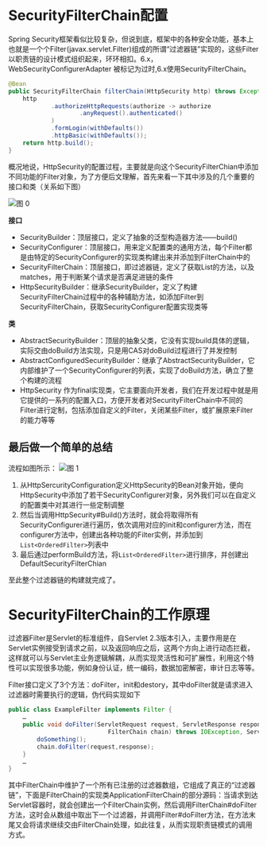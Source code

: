 

# SecurityFilterChain配置

Spring Security框架看似比较复杂，但说到底，框架中的各种安全功能，基本上也就是一个个Filter(javax.servlet.Filter)组成的所谓“过滤器链”实现的，这些Filter以职责链的设计模式组织起来，环环相扣。6.x，WebSecurityConfigurerAdapter 被标记为过时,6.x使用SecurityFilterChain。

```java
@Bean
public SecurityFilterChain filterChain(HttpSecurity http) throws Exception {
    http
            .authorizeHttpRequests(authorize -> authorize
                    .anyRequest().authenticated()
            )
            .formLogin(withDefaults())
            .httpBasic(withDefaults());
    return http.build();
}
```
概况地说，HttpSecurity的配置过程，主要就是向这个SecurityFilterChian中添加不同功能的Filter对象，为了方便后文理解，首先来看一下其中涉及的几个重要的接口和类（关系如下图）

![图 0](../28f6f23b047fd6cde3c1c730d1736bacbdd95a253bf1eeb9bde7607ccc23b796.png)  

**接口**
+ SecurityBuilder：顶层接口，定义了抽象的泛型构造器方法——build()
+ SecurityConfigurer：顶层接口，用来定义配置类的通用方法，每个Filter都是由特定的SecurityConfigurer的实现类构建出来并添加到FilterChain中的
+ SecurityFilterChain：顶层接口，即过滤器链，定义了获取List<Filter>的方法，以及matches，用于判断某个请求是否满足进链的条件
+ HttpSecurityBuilder：继承SecurityBuilder，定义了构建SecurityFilterChain过程中的各种辅助方法，如添加Filter到SecurityFilterChain，获取SecurityConfigurer配置实现类等

**类**
+ AbstractSecurityBuilder：顶层的抽象父类，它没有实现build具体的逻辑，实际交由doBuild方法实现，只是用CAS对doBuild过程进行了并发控制
+ AbstractConfiguredSecurityBuilder：继承了AbstractSecurityBuilder，它内部维护了一个SecurityConfigurer的列表，实现了doBuild方法，确立了整个构建的流程
+ HttpSecurity 作为final实现类，它主要面向开发者，我们在开发过程中就是用它提供的一系列的配置入口，方便开发者对SecurityFilterChain中不同的Filter进行定制，包括添加自定义的Filter，关闭某些Filter，或扩展原来Filter的能力等等

## 最后做一个简单的总结
流程如图所示：
![图 1](../926bcaa6888a40623a8bf01f8fa76957ce5321b5d900685dc8e156b402dd09dd.png)  

1. 从HttpSercurityConfiguration定义HttpSecurity的Bean对象开始，便向HttpSecurity中添加了若干SecurityConfigurer对象，另外我们可以在自定义的配置类中对其进行一些定制调整
2. 然后当调用HttpSecurity#Build()方法时，就会将取得所有SecurityConfigurer进行遍历，依次调用对应的init和configurer方法，而在configurer方法中，创建出各种功能的Filter实例，并添加到`List<OrderedFilter>`列表中
3. 最后通过performBuild方法，将`List<OrderedFilter>`进行排序，并创建出DefaultSecurityFilterChian

至此整个过滤器链的构建就完成了。

# SecurityFilterChain的工作原理
过滤器Filter是Servlet的标准组件，自Servlet 2.3版本引入，主要作用是在Servlet实例接受到请求之前，以及返回响应之后，这两个方向上进行动态拦截，这样就可以与Servlet主业务逻辑解耦，从而实现灵活性和可扩展性，利用这个特性可以实现很多功能，例如身份认证，统一编码，数据加密解密，审计日志等等。

Filter接口定义了3个方法：doFilter，init和destory，其中doFilter就是请求进入过滤器时需要执行的逻辑，伪代码实现如下

```java
public class ExampleFilter implements Filter {
    …
    public void doFilter(ServletRequest request, ServletResponse response,
                            FilterChain chain) throws IOException, ServletException {
        doSomething();
        chain.doFilter(request,response);    
    }
    …
}
```
其中FilterChain中维护了一个所有已注册的过滤器数组，它组成了真正的“过滤器链”，下面是FilterChain的实现类ApplicationFilterChain的部分源码：当请求到达Servlet容器时，就会创建出一个FilterChain实例，然后调用FilterChain#doFilter方法，这时会从数组中取出下一个过滤器，并调用Filter#doFilter方法，在方法末尾又会将请求继续交由FilterChain处理，如此往复，从而实现职责链模式的调用方式。


